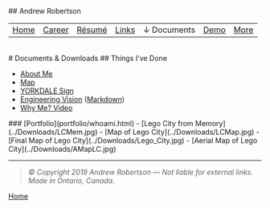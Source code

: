 <head>
	<link rel="stylesheet" href="Style.css">
	<title>Andrew Robertson – Downloads</title>
</head>
## Andrew Robertson

<table>
<tr>
	<td><a href="index.html">Home</a> <b></b></td>
	<td><a href="xp.html">Career</a> <b></b></td>
	<td><a href="resume.html">Résumé</a> <b></b></td>
	<td><a href="text.html">Links</a> <b></b></td>
	<td>↓ Documents<b></b></td>
	<td><a href="demo/index.html">Demo</a> <b></b></td>
	<td><a href="map.html">More</a> </td>
</tr>
</table>
<br>
# Documents & Downloads
## Things I've Done
<ul>
                    <li><a href="Downloads/Me.pdf">About Me</a></li><li><a href="Downloads/Drawing.pdf">Map</a></li><li><a href="Downloads/YORKDALE.pdf">YORKDALE<strong> </strong>Sign</a></li><li><a href="Downloads/Vision.pdf">Engineering Vision</a> (<a href="Downloads/Vision.md">Markdown</a>)</li><li><a href="https://1drv.ms/v/s!AgmM8Yc9fJSIgcApQA0VdBDPuE80MA" target="_blank">Why Me? Video</a></li>
                </ul>
### [Portfolio](portfolio/whoami.html)
- [Lego City from Memory](../Downloads/LCMem.jpg)
- [Map of Lego City](../Downloads/LCMap.jpg)
- [Final Map of Lego City](../Downloads/Lego_City.jpg)
- [Aerial Map of Lego City](../Downloads/AMapLC.jpg)

***
> _© Copyright 2019 Andrew Robertson — Not liable for external links. Made in Ontario, Canada._

[Home](index.html)
